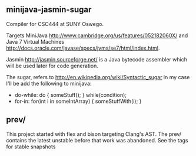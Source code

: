 ## minijava-jasmin-sugar
Compiler for CSC444 at SUNY Oswego.

Targets MiniJava <http://www.cambridge.org/us/features/052182060X/> and Java 7 Virtual Machines <http://docs.oracle.com/javase/specs/jvms/se7/html/index.html>.

Jasmin <http://jasmin.sourceforge.net/> is a Java bytecode assembler which will be used later for code generation.

The sugar, refers to <http://en.wikipedia.org/wiki/Syntactic_sugar> in my case I'll be add the following to minijava:
*  do-while: do { someStuff(); } while(condition);
* for-in: for(int i in someIntArray) { someStuffWith(i); }

## prev/
This project started with flex and bison targeting Clang's AST.  The prev/ contains the latest unstable before that work was abandoned.  See the tags for stable snapshots
